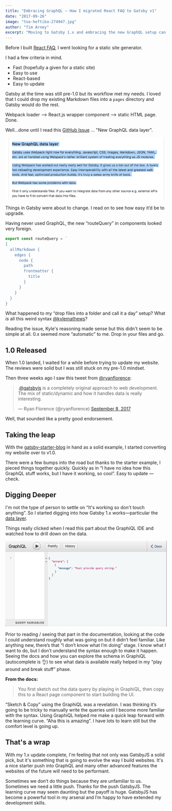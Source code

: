 ```yaml
---
title: "Embracing GraphQL — How I migrated React FAQ to Gatsby v1"
date: "2017-09-26"
image: "toa-heftiba-274947.jpg"
author: "Tim Arney"
excerpt: "Moving to Gatsby 1.x and embracing the new GraphQL setup can be daunting but the effort is going to payoff"
---
```


Before I built [React FAQ](https://reactfaq.site/), I went looking for a static
site generator.

I had a few criteria in mind.

* Fast (hopefully a given for a static site)
* Easy to use
* React-based
* Easy to update

Gatsby at the time was still pre-1.0 but its workflow met my needs. I loved that
I could drop my existing Markdown files into a `pages` directory and Gatsby
would do the rest.

Webpack loader —> React.js wrapper component —> static HTML page. Done.

Well...done until I read this
[GitHub Issue](https://github.com/gatsbyjs/gatsby/issues/420) … "New GraphQL
data layer".

![issue-420](issue-420.png)

Things in Gatsby were about to change. I read on to see how easy it’d be to
upgrade.

Having never used GraphQL, the new “routeQuery” in components looked very
foreign.

```javascript
export const routeQuery = `
{
  allMarkdown {
    edges {
      node {
        path
        frontmatter {
          title
        }
      }
    }
  }
}
```

What happened to my “drop files into a folder and call it a day” setup? What
_is_ all this weird syntax [@kylemathews](https://twitter.com/kylemathews)?

Reading the issue, Kyle's reasoning made sense but this didn't seem to be simple
at all. 0.x seemed more “automatic” to me. Drop in your files and go.

## 1.0 Released

When 1.0 landed, I waited for a while before trying to update my website. The
reviews were solid but I was still stuck on my pre-1.0 mindset.

Then three weeks ago I saw this tweet from
[@ryanflorence](https://twitter.com/ryanflorence):

<blockquote class="twitter-tweet" data-lang="en"><p lang="en" dir="ltr">.<a href="https://twitter.com/gatsbyjs">@gatsbyjs</a> is a completely original approach to web development. The mix of static/dynamic and how it handles data is really interesting.</p>&mdash; Ryan Florence (@ryanflorence) <a href="https://twitter.com/ryanflorence/status/906233888560758784">September 8, 2017</a></blockquote>

Well, that sounded like a pretty good endorsement.

## Taking the leap

With the [gatsby-starter-blog](https://github.com/gatsbyjs/gatsby-starter-blog)
in hand as a solid example, I started converting my website over to v1.0.

There were a few bumps into the road but thanks to the starter example, I pieced
things together quickly. Quickly as in “I have no idea how this GraphQL stuff
works, but I have it working, so cool”. Easy to update — check.

## Digging Deeper

I'm not the type of person to settle on “It's working so don't touch anything”.
So I started digging into how Gatsby 1.x works—particular the
[data layer](https://www.gatsbyjs.org/tutorial/part-four/#data-in-gatsby).

Things really clicked when I read this part about the GraphiQL IDE and watched
how to drill down on the data.

![GraphiQL](graphiql.gif)

Prior to reading / seeing that part in the documentation, looking at the code I
could understand roughly what was going on but it didn’t feel familiar. Like
anything new, there’s that “I don’t know what I’m doing” stage. I know what I
want to do, but I don’t understand the syntax enough to make it happen. Seeing
the docs and how you can explore the schema in GraphiQL (autocomplete is 👌) to
see what data is available really helped in my “play around and break stuff”
phase.

**From the docs:**

> You first sketch out the data query by playing in GraphiQL, then copy this to
> a React page component to start building the UI.

“Sketch & Copy” using the GraphiQL was a revelation. I was thinking it’s going
to be tricky to manually write the queries until I become more familiar with the
syntax. Using GraphiQL helped me make a quick leap forward with the learning
curve. “Aha this is amazing”. I have lots to learn still but the comfort level
is going up.

## That's a wrap

With my 1.x update complete, I'm feeling that not only was GatsbyJS a solid
pick, but it's something that is going to evolve the way I build websites. It's
a nice starter push into GraphQL and many other advanced features the websites
of the future will need to be performant.

Sometimes we don’t do things because they are unfamiliar to us. Sometimes we
need a little push. Thanks for the push GatsbyJS. The learning curve may seem
daunting but the payoff is huge. GatsbyJS has become a powerful tool in my
arsenal and I’m happy to have extended my development skills.
